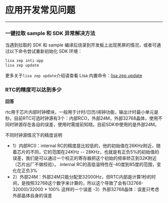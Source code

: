 # 应用开发常见问题

---

### 一键拉取 sample 和 SDK 异常解决方法
当遇到拉取的 SDK 和 sample 编译后烧录到开发板上出现黑屏的情况，或者可通过以下命令尝试重新初始化 SDK 环境：

```c
lisa zep inti-app 
lisa zep update
```
更多关于`lisa zep update`介绍请查看 Lisa 内置命令：[lisa zep update](https://docs.listenai.com/chips/600X/tool/lisa_plugin_zephyr/command_detail)




### RTC的精度可以达到多少

**回答**

rtc用于芯片内部时钟模块，一般用于计时/日历/闹钟功能，输出计时最小单元是秒。目前RTC可选时钟源有3个：内部RCO，外部24M，外部32768晶体，使用不同时钟源存在各自的误差，使用时需提前知晓。目前SDK中使用的是外部24M。

不同时钟源情况下的精度说明
- 1）内部RC0：internal RC的精度是比较低的，他的初始值在26KHz附近，随着芯片的不同，它的范围在24KHz -- 28KHz，也就是有正负5%的初始值的误差，我们是可以通过一个校正的寄存器把这个初始的频率矫正到32K附近（芯片出厂不做校验）。
internal RC的高低温特性在-40度到85度的范围，变化在正负3%
- 2）外部24M：外部24M只能分配至32000Hz，但RTC内部是计算1秒的时间，是按照32768这个数字来计算的，所以这个导致了会有(32768-32000)/32000 * 100% 这样的一个误差
-3）外部32768晶体：误差只考虑外部晶体自身的误差

